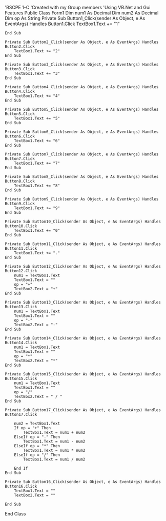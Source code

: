 'BSCPE 1-C
'Created with my Group members
'Using VB.Net and Gui Features
Public Class Form1
    Dim num1 As Decimal
    Dim num2 As Decimal
    Dim op As String
    Private Sub Button1_Click(sender As Object, e As EventArgs) Handles Button1.Click
        TextBox1.Text += "1"

    End Sub

    Private Sub Button2_Click(sender As Object, e As EventArgs) Handles Button2.Click
        TextBox1.Text += "2"
    End Sub

    Private Sub Button3_Click(sender As Object, e As EventArgs) Handles Button3.Click
        TextBox1.Text += "3"
    End Sub

    Private Sub Button4_Click(sender As Object, e As EventArgs) Handles Button4.Click
        TextBox1.Text += "4"
    End Sub

    Private Sub Button5_Click(sender As Object, e As EventArgs) Handles Button5.Click
        TextBox1.Text += "5"
    End Sub

    Private Sub Button6_Click(sender As Object, e As EventArgs) Handles Button6.Click
        TextBox1.Text += "6"
    End Sub

    Private Sub Button7_Click(sender As Object, e As EventArgs) Handles Button7.Click
        TextBox1.Text += "7"
    End Sub

    Private Sub Button8_Click(sender As Object, e As EventArgs) Handles Button8.Click
        TextBox1.Text += "8"
    End Sub

    Private Sub Button9_Click(sender As Object, e As EventArgs) Handles Button9.Click
        TextBox1.Text += "9"
    End Sub

    Private Sub Button10_Click(sender As Object, e As EventArgs) Handles Button10.Click
        TextBox1.Text += "0"
    End Sub

    Private Sub Button11_Click(sender As Object, e As EventArgs) Handles Button11.Click
        TextBox1.Text += "."
    End Sub

    Private Sub Button12_Click(sender As Object, e As EventArgs) Handles Button12.Click
        num1 = TextBox1.Text
        TextBox1.Text = ""
        op = "+"
        TextBox2.Text = "+"
    End Sub

    Private Sub Button13_Click(sender As Object, e As EventArgs) Handles Button13.Click
        num1 = TextBox1.Text
        TextBox1.Text = ""
        op = "-"
        TextBox2.Text = "-"
    End Sub

    Private Sub Button14_Click(sender As Object, e As EventArgs) Handles Button14.Click
        num1 = TextBox1.Text
        TextBox1.Text = ""
        op = "*"
        TextBox2.Text = "*"
    End Sub

    Private Sub Button15_Click(sender As Object, e As EventArgs) Handles Button15.Click
        num1 = TextBox1.Text
        TextBox1.Text = ""
        op = "/"
        TextBox2.Text = " / "
    End Sub

    Private Sub Button17_Click(sender As Object, e As EventArgs) Handles Button17.Click

        num2 = TextBox1.Text
        If op = "+" Then
            TextBox1.Text = num1 + num2
        ElseIf op = "-" Then
            TextBox1.Text = num1 - num2
        ElseIf op = "*" Then
            TextBox1.Text = num1 * num2
        ElseIf op = "/" Then
            TextBox1.Text = num1 / num2

        End If
    End Sub

    Private Sub Button16_Click(sender As Object, e As EventArgs) Handles Button16.Click
        TextBox1.Text = ""
        TextBox2.Text = ""

    End Sub
End Class

